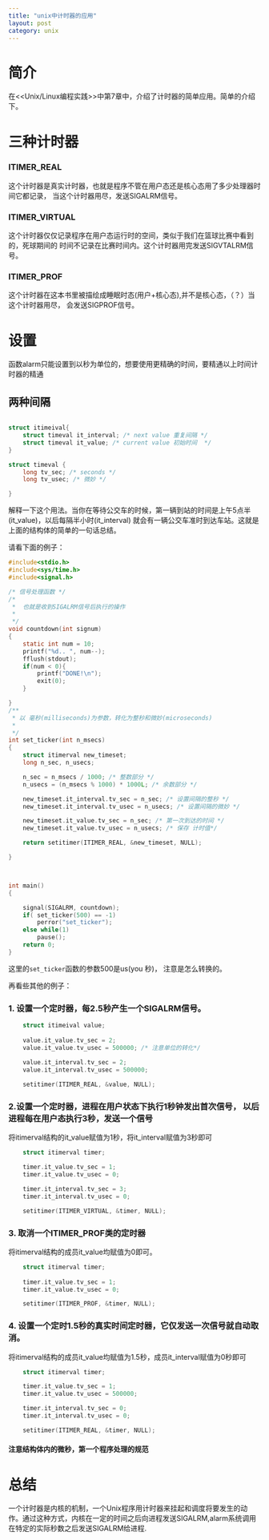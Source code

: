 ```yaml
---
title: "unix中计时器的应用"
layout: post
category: unix
---
```


# 简介
在<<Unix/Linux编程实践>>中第7章中，介绍了计时器的简单应用。简单的介绍下。

# 三种计时器

### ITIMER_REAL

这个计时器是真实计时器，也就是程序不管在用户态还是核心态用了多少处理器时间它都记录，
当这个计时器用尽，发送SIGALRM信号。

### ITIMER_VIRTUAL

这个计时器仅仅记录程序在用户态运行时的空间，类似于我们在篮球比赛中看到的，死球期间的
时间不记录在比赛时间内。这个计时器用完发送SIGVTALRM信号。

### ITIMER_PROF

这个计时器在这本书里被描绘成睡眠时态(用户+核心态),并不是核心态，（？）当这个计时器用尽，
会发送SIGPROF信号。

# 设置

函数alarm只能设置到以秒为单位的，想要使用更精确的时间，要精通以上时间计时器的精通

## 两种间隔

```c

struct itimeival{
	struct timeval it_interval; /* next value 重复间隔 */
	struct timeval it_value; /* current value 初始时间  */
}

struct timeval {
	long tv_sec; /* seconds */
	long tv_usec; /* 微妙 */

}
```
解释一下这个用法。当你在等待公交车的时候，第一辆到站的时间是上午5点半(it_value)，以后每隔半小时(it_interval) 就会有一辆公交车准时到达车站。这就是上面的结构体的简单的一句话总结。
 
请看下面的例子：

```c
#include<stdio.h>
#include<sys/time.h>
#include<signal.h>

/* 信号处理函数 */
/*
 *  也就是收到SIGALRM信号后执行的操作
 *
 */
void countdown(int signum)
{
	static int num = 10;
	printf("%d.. ", num--);
	fflush(stdout);
	if(num < 0){
		printf("DONE!\n");
		exit(0);
	}

}
/**
 * 以 毫秒(milliseconds)为参数，转化为整秒和微妙(microseconds)
 *
 */
int set_ticker(int n_msecs)
{
	struct itimerval new_timeset;
	long n_sec, n_usecs;

	n_sec = n_msecs / 1000; /* 整数部分 */
	n_usecs = (n_msecs % 1000) * 1000L; /* 余数部分 */

	new_timeset.it_interval.tv_sec = n_sec; /* 设置间隔的整秒 */
	new_timeset.it_interval.tv_usec = n_usecs; /* 设置间隔的微妙 */

	new_timeset.it_value.tv_sec = n_sec; /* 第一次到达的时间 */
	new_timeset.it_value.tv_usec = n_usecs; /* 保存 计时值*/

	return setitimer(ITIMER_REAL, &new_timeset, NULL);

}



int main()
{

	signal(SIGALRM, countdown);
	if( set_ticker(500) == -1)
		perror("set_ticker");
	else while(1)
		pause();
	return 0;
}
```

这里的`set_ticker`函数的参数500是us(you 秒)， 注意是怎么转换的。

再看些其他的例子：

### 1. 设置一个定时器，每2.5秒产生一个SIGALRM信号。

```c
	struct itimeival value;
	
	value.it_value.tv_sec = 2;
	value.it_value.tv_usec = 500000; /* 注意单位的转化*/
	
	value.it_interval.tv_sec = 2;
	value.it_interval.tv_usec = 500000;

	setitimer(ITIMER_REAL, &value, NULL);

```

### 2.设置一个定时器，进程在用户状态下执行1秒钟发出首次信号， 以后进程每在用户态执行3秒，发送一个信号

将itimerval结构的it_value赋值为1秒，将it_interval赋值为3秒即可

```c
	struct itimerval timer;

	timer.it_value.tv_sec = 1;
	timer.it_value.tv_usec = 0;

	timer.it_interval.tv_sec = 3;
	timer.it_interval.tv_usec = 0;

	setitimer(ITIMER_VIRTUAL, &timer, NULL);
```

### 3. 取消一个ITIMER_PROF类的定时器

将itimerval结构的成员it_value均赋值为0即可。

```c
	struct itimerval timer;
	
	timer.it_value.tv_sec = 1;
	timer.it_value.tv_usec = 0;

	setitimer(ITIMER_PROF, &timer, NULL);
```
### 4. 设置一个定时1.5秒的真实时间定时器，它仅发送一次信号就自动取消。

将itimerval结构的成员it_value均赋值为1.5秒，成员it_interval赋值为0秒即可

```c
	struct itimerval timer;

	timer.it_value.tv_sec = 1;
	timer.it_value.tv_usec = 500000;

	timer.it_interval.tv_sec = 0;
	timer.it_interval.tv_usec = 0;

	setitimer(ITIMER_REAL, &timer, NULL);
```

####  注意结构体内的微秒，第一个程序处理的规范

# 总结

一个计时器是内核的机制，一个Unix程序用计时器来挂起和调度将要发生的动作。通过这种方式，内核在一定的时间之后向进程发送SIGALRM,alarm系统调用在特定的实际秒数之后发送SIGALRM给进程.






